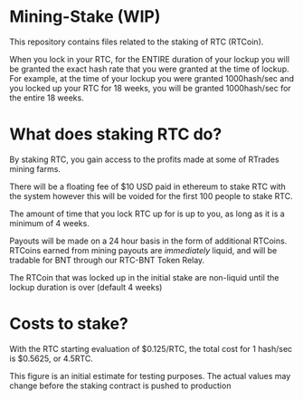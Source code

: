 # Mining-Stake (WIP)

This repository contains files related to the staking of RTC (RTCoin).

When you lock in your RTC, for the ENTIRE duration of your lockup you will be granted the exact hash rate that you were granted at the time of lockup. For example, at the time of your lockup you were granted 1000hash/sec and you locked up your RTC for 18 weeks, you will be granted 1000hash/sec for the entire 18 weeks.


# What does staking RTC do?

By staking RTC, you gain access to the profits made at some of RTrades mining farms.

There will be a floating fee of $10 USD paid in ethereum to stake RTC with the system however this will be voided for the first 100 people to stake RTC.

The amount of time that you lock RTC up for is up to you, as long as it is a minimum of 4 weeks.

Payouts will be made on a 24 hour basis in the form of additional RTCoins. RTCoins earned from mining payouts are *immediately* liquid, and will be tradable for BNT through our RTC-BNT Token Relay.

The RTCoin that was locked up in the initial stake are non-liquid until the lockup duration is over (default 4 weeks)


# Costs to stake?

With the RTC starting evaluation of $0.125/RTC, the total cost for 1 hash/sec is $0.5625, or 4.5RTC.

This figure is an initial estimate for testing purposes. The actual values may change before the staking contract is pushed to production



